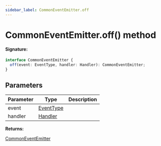```yaml
---
sidebar_label: CommonEventEmitter.off
---
```


# CommonEventEmitter.off() method

#### Signature:

```typescript
interface CommonEventEmitter {
  off(event: EventType, handler: Handler): CommonEventEmitter;
}
```

## Parameters

| Parameter | Type                                  | Description |
| --------- | ------------------------------------- | ----------- |
| event     | [EventType](./puppeteer.eventtype.md) |             |
| handler   | [Handler](./puppeteer.handler.md)     |             |

**Returns:**

[CommonEventEmitter](./puppeteer.commoneventemitter.md)
